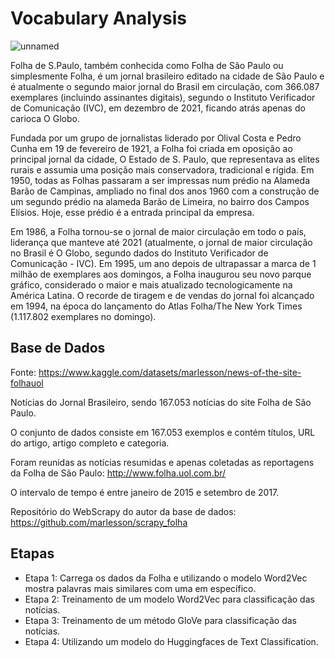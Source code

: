 ﻿# Vocabulary Analysis
![unnamed](https://github.com/user-attachments/assets/08336c13-e95e-4d5d-af28-fc51be6985b0)

Folha de S.Paulo, também conhecida como Folha de São Paulo ou simplesmente Folha, é um jornal brasileiro editado na cidade de São Paulo e é atualmente o segundo maior jornal do Brasil em circulação, com 366.087 exemplares (incluindo assinantes digitais), segundo o Instituto Verificador de Comunicação (IVC), em dezembro de 2021, ficando atrás apenas do carioca O Globo.

Fundada por um grupo de jornalistas liderado por Olival Costa e Pedro Cunha em 19 de fevereiro de 1921, a Folha foi criada em oposição ao principal jornal da cidade, O Estado de S. Paulo, que representava as elites rurais e assumia uma posição mais conservadora, tradicional e rígida. Em 1950, todas as Folhas passaram a ser impressas num prédio na Alameda Barão de Campinas, ampliado no final dos anos 1960 com a construção de um segundo prédio na alameda Barão de Limeira, no bairro dos Campos Elísios. Hoje, esse prédio é a entrada principal da empresa.

Em 1986, a Folha tornou-se o jornal de maior circulação em todo o país, liderança que manteve até 2021 (atualmente, o jornal de maior circulação no Brasil é O Globo, segundo dados do Instituto Verificador de Comunicação - IVC). Em 1995, um ano depois de ultrapassar a marca de 1 milhão de exemplares aos domingos, a Folha inaugurou seu novo parque gráfico, considerado o maior e mais atualizado tecnologicamente na América Latina. O recorde de tiragem e de vendas do jornal foi alcançado em 1994, na época do lançamento do Atlas Folha/The New York Times (1.117.802 exemplares no domingo).

## Base de Dados

Fonte: https://www.kaggle.com/datasets/marlesson/news-of-the-site-folhauol

Notícias do Jornal Brasileiro, sendo 167.053 notícias do site Folha de São Paulo.

O conjunto de dados consiste em 167.053 exemplos e contém títulos, URL do artigo, artigo completo e categoria.

Foram reunidas as notícias resumidas e apenas coletadas as reportagens da Folha de São Paulo: http://www.folha.uol.com.br/

O intervalo de tempo é entre janeiro de 2015 e setembro de 2017.

Repositório do WebScrapy do autor da base de dados: https://github.com/marlesson/scrapy_folha

## Etapas
- Etapa 1: Carrega os dados da Folha e utilizando o modelo Word2Vec mostra palavras mais similares com uma em específico.
- Etapa 2: Treinamento de um modelo Word2Vec para classificação das notícias.
- Etapa 3: Treinamento de um método GloVe para classificação das notícias.
- Etapa 4: Utilizando um modelo do Huggingfaces de Text Classification.
